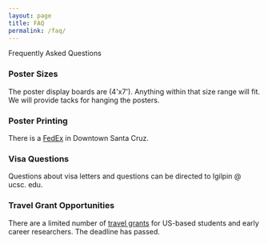 ```yaml
---
layout: page
title: FAQ
permalink: /faq/
---
```

Frequently Asked Questions

### Poster Sizes

The poster display boards are (4'x7').  Anything within that size range will fit.  We will provide tacks for hanging the posters.  

### Poster Printing

There is a [FedEx](https://local.fedex.com/en-us/ca/santa-cruz/office-5102) in Downtown Santa Cruz.

### Visa Questions
Questions about visa letters and questions can be directed to lgilpin @ ucsc. edu.

### Travel Grant Opportunities
There are a limited number of [travel grants](/travel_grants/) for US-based students and early career researchers.  The deadline has passed.


